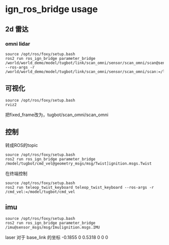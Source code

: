 # ign_ros_bridge usage

## 2d 雷达
### omni lidar
```
source /opt/ros/foxy/setup.bash
ros2 run ros_ign_bridge parameter_bridge /world/world_demo/model/tugbot/link/scan_omni/sensor/scan_omni/scan@sensor_msgs/msg/LaserScan[ignition.msgs.LaserScan --ros-args -r /world/world_demo/model/tugbot/link/scan_omni/sensor/scan_omni/scan:=/laser_scan
```



## 可视化
```
source /opt/ros/foxy/setup.bash
rviz2
```
把fixed_frame改为，tugbot/scan_omni/scan_omni

## 控制
转成ROS的topic
```
source /opt/ros/foxy/setup.bash
ros2 run ros_ign_bridge parameter_bridge /model/tugbot/cmd_vel@geometry_msgs/msg/Twist]ignition.msgs.Twist
```
在终端控制
```
source /opt/ros/foxy/setup.bash
ros2 run teleop_twist_keyboard teleop_twist_keyboard --ros-args -r /cmd_vel:=/model/tugbot/cmd_vel
```


## imu
```
source /opt/ros/foxy/setup.bash
ros2 run ros_ign_bridge parameter_bridge /imu@sensor_msgs/msg/Imu[ignition.msgs.IMU
```
	
laser 对于 base_link 的坐标
-0.1855 0 0.5318 0 0 0